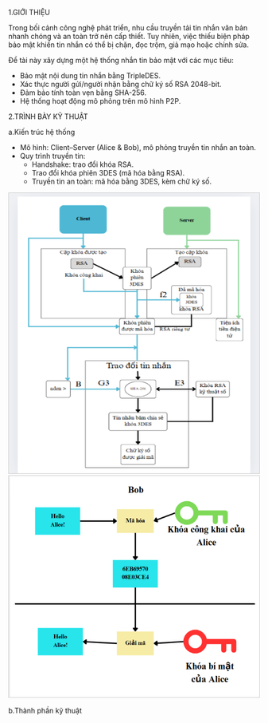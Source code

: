 1.GIỚI THIỆU

Trong bối cảnh công nghệ phát triển, nhu cầu truyền tải tin nhắn văn bản nhanh chóng và an toàn trở nên cấp thiết. Tuy nhiên, việc thiếu biện pháp bảo mật khiến tin nhắn có thể bị chặn, đọc trộm, giả mạo hoặc chỉnh sửa.

Đề tài này xây dựng một hệ thống nhắn tin bảo mật với các mục tiêu:
- Bảo mật nội dung tin nhắn bằng TripleDES.
- Xác thực người gửi/người nhận bằng chữ ký số RSA 2048-bit.
- Đảm bảo tính toàn vẹn bằng SHA-256.
- Hệ thống hoạt động mô phỏng trên mô hình P2P.

2.TRÌNH BÀY KỸ THUẬT

a.Kiến trúc hệ thống
- Mô hình: Client–Server (Alice & Bob), mô phỏng truyền tin nhắn an toàn.
- Quy trình truyền tin:
  - Handshake: trao đổi khóa RSA.
  - Trao đổi khóa phiên 3DES (mã hóa bằng RSA).
  - Truyền tin an toàn: mã hóa bằng 3DES, kèm chữ ký số.
<div style="text-align: center;">
  <img  src="READMI/so_do_hoat_dong_chi_tiet.png" alt="" style="max-width: 100%; height: auto; border: 1px solid #ccc;">
  <img  src="READMI/bieu_do_tong_the.png" alt="" style="max-width: 100%; height: auto; border: 1px solid #ccc;">
</div>

b.Thành phần kỹ thuật
